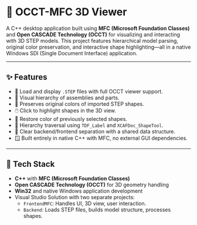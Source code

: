 # 🧩 OCCT-MFC 3D Viewer

A C++ desktop application built using **MFC (Microsoft Foundation Classes)** and **Open CASCADE Technology (OCCT)** for visualizing and interacting with 3D STEP models. This project features hierarchical model parsing, original color preservation, and interactive shape highlighting—all in a native Windows SDI (Single Document Interface) application.

---

## ✨ Features

- 📂 Load and display `.STEP` files with full OCCT viewer support.
- 🧱 Visual hierarchy of assemblies and parts.
- 🎨 Preserves original colors of imported STEP shapes.
- 🖱️ Click to highlight shapes in the 3D view.
- 🔄 Restore color of previously selected shapes.
- 📜 Hierarchy traversal using `TDF_Label` and `XCAFDoc_ShapeTool`.
- 🧠 Clear backend/frontend separation with a shared data structure.
- 🪟 Built entirely in native C++ with MFC, no external GUI dependencies.

---

## 🧰 Tech Stack

- **C++** with **MFC (Microsoft Foundation Classes)**
- **Open CASCADE Technology (OCCT)** for 3D geometry handling
- **Win32** and native Windows application development
- Visual Studio Solution with two separate projects:
  - `FrontendMFC`: Handles UI, 3D view, user interaction.
  - `Backend`: Loads STEP files, builds model structure, processes shapes.

